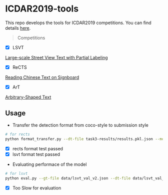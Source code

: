 # ICDAR2019-tools

This repo develops the tools for ICDAR2019 competitions. You can find details [here](http://rrc.cvc.uab.es/?ch=12).

> Competitions

- [x] LSVT

[Large-scale Street View Text with Partial Labeling](http://rrc.cvc.uab.es/?ch=16)

- [x] ReCTS

[Reading Chinese Text on Signboard](http://rrc.cvc.uab.es/?ch=12)

- [x] ArT

[Arbitrary-Shaped Text](http://rrc.cvc.uab.es/?ch=14)

## Usage

- Transfer the detection format from coco-style to submission style

```sh
# for rects
python format_transfer.py --dt-file task3-results/results.pkl.json --mode rects --save data/rects_task3.txt
```

- [x] rects format test passed
- [x] lsvt format test passed

- Evaluating performace of the model

```sh
# for lsvt
python eval.py --gt-file data/lsvt_val_v2.json --dt-file data/lsvt_val_v2_det.json
```

- [x] Too Slow for evaluation
